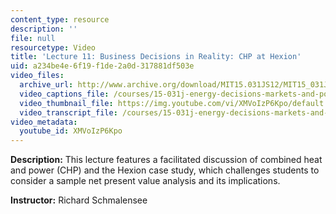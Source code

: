 ```yaml
---
content_type: resource
description: ''
file: null
resourcetype: Video
title: 'Lecture 11: Business Decisions in Reality: CHP at Hexion'
uid: a234be4e-6f19-f1de-2a0d-317881df503e
video_files:
  archive_url: http://www.archive.org/download/MIT15.031JS12/MIT15_031JS12_lec11_300k.mp4
  video_captions_file: /courses/15-031j-energy-decisions-markets-and-policies-spring-2012/803e50115cdf58d2bbae40032f086360_XMVoIzP6Kpo.vtt
  video_thumbnail_file: https://img.youtube.com/vi/XMVoIzP6Kpo/default.jpg
  video_transcript_file: /courses/15-031j-energy-decisions-markets-and-policies-spring-2012/2a992e6f04896874d4e530c28436767e_XMVoIzP6Kpo.pdf
video_metadata:
  youtube_id: XMVoIzP6Kpo
---
```


**Description:** This lecture features a facilitated discussion of combined heat and power (CHP) and the Hexion case study, which challenges students to consider a sample net present value analysis and its implications.

**Instructor:** Richard Schmalensee